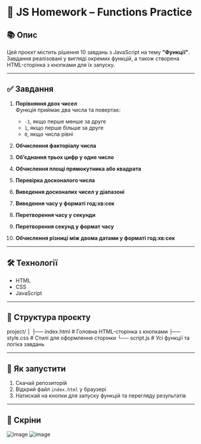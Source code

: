 # 📝 JS Homework – Functions Practice

## 📚 Опис

Цей проєкт містить рішення 10 завдань з JavaScript на тему **"Функції"**.  
Завдання реалізовані у вигляді окремих функцій, а також створена HTML-сторінка з кнопками для їх запуску.

---

## ✅ Завдання

1. **Порівняння двох чисел**  
   Функція приймає два числа та повертає:
   - `-1`, якщо перше менше за друге
   - `1`, якщо перше більше за друге
   - `0`, якщо числа рівні

2. **Обчислення факторіалу числа**

3. **Об’єднання трьох цифр у одне число**

4. **Обчислення площі прямокутника або квадрата**

5. **Перевірка досконалого числа**

6. **Виведення досконалих чисел у діапазоні**

7. **Виведення часу у форматі год:хв:сек**

8. **Перетворення часу у секунди**

9. **Перетворення секунд у формат часу**

10. **Обчислення різниці між двома датами у форматі год:хв:сек**

---

## 🛠️ Технології

- HTML
- CSS
- JavaScript

---

## 📂 Структура проєкту

project/
│
├── index.html # Головна HTML-сторінка з кнопками
├── style.css # Стилі для оформлення сторінки
└── script.js # Усі функції та логіка завдань


---

## 🚀 Як запустити

1. Скачай репозиторій
2. Відкрий файл `index.html` у браузері
3. Натискай на кнопки для запуску функцій та перегляду результатів

---

## 📸 Скріни

![image](https://github.com/user-attachments/assets/ee7866a1-fbd5-4a39-8fbd-6433c869f128)
![image](https://github.com/user-attachments/assets/682366ee-0a64-404e-8261-fa195180f044)
